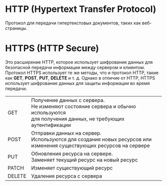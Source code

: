 # HTTP (Hypertext Transfer Protocol)
Протокол для передачи гипертекстовых документов, таких как веб-страницы.

# HTTPS (HTTP Secure)
Это расширение HTTP, которое использует шифрование
данных для безопасной передачи информации между сервером и клиентом.
Протокол HTTPS использует те же методы, что и протокол HTTP,
такие как **GET**, **POST**, **PUT**, **DELETE** и т. д.
Однако в отличие от HTTP, HTTPS использует шифрование данных
для защиты информации во время передачи.


|        |            |
|--------|------------|
| GET    | Получение данных с сервера.<br>Не изменяют состояние сервера и обычно используются<br>для получения данных, не требующих аутентификации
| POST   | Отправки данных на сервер.<br>Используются для создания новых ресурсов или<br>изменения существующих ресурсов на сервере
| PUT    | Обновления ресурса на сервере.<br>Заменяет текущий ресурс на новый ресурс
| PATCH  | Изменяет существующий ресурс
| DELETE | Удаления ресурса с сервера
